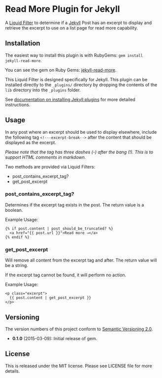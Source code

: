 # Read More Plugin for Jekyll

A [Liquid Filter](http://liquidmarkup.org/) to determine if a [Jekyll](http://jekyllrb.com/) Post has an excerpt to display and retrieve the excerpt to use on a list page for read more capability.

## Installation

The easiest way to install this plugin is with RubyGems: `gem install jekyll-read-more`.

You can see the gem on Ruby Gems: [jekyll-read-more](https://rubygems.org/gems/jekyll-read-more).

This Liquid Filter is designed specifically for Jekyll. This plugin can be installed directly to the `_plugins/` directory by dropping the contents of the `lib` directory into the `_plugins` folder.

See [documentation on installing Jekyll plugins](http://jekyllrb.com/docs/plugins/#installing-a-plugin) for more detailed instructions.

## Usage

In any post where an excerpt should be used to display elsewhere, include the following tag `<!---excerpt-break-->` after the content that should be displayed as the excerpt.

_Please note that the tag has three dashes (-) after the bang (!). This is to support HTML comments in markdown._

Two methods are provided via Liquid Filters:

* post\_contains\_excerpt\_tag?
* get\_post\_excerpt

### post\_contains\_excerpt\_tag?

Determines if the excerpt tag exists in the post. The return value is a boolean.

Example Usage:

    {% if post.content | post_should_be_truncated? %}
      <a href="{{ post.url }}">Read more →</a>
    {% endif %}

### get\_post\_excerpt

Will remove all content from the excerpt tag and after. The return value will be a string.

If the excerpt tag cannot be found, it will perform no action.

Example Usage:

    <p class="excerpt">
      {{ post.content | get_post_excerpt }}
    </p>
    
## Versioning

The version numbers of this project conform to [Semantic Versioning 2.0](http://semver.org/).

* __0.1.0__ (2015-03-09): Initial release of gem.

## License

This is released under the MIT license. Please see LICENSE file for more details.

